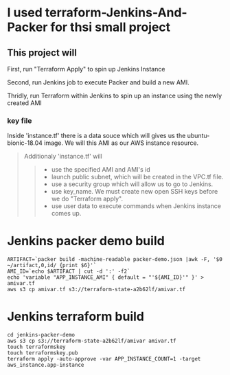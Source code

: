 # I used terraform-Jenkins-And-Packer for thsi small project

## This project will
First, run "Terraform Apply" to spin up Jenkins Instance </br>

Second, run Jenkins job to execute Packer and build a new AMI. </br>

Thridly, run Terraform within Jenkins to spin up an instance using the newly created AMI </br>

### key file </br>
Inside 'instance.tf' there is a data souce which will gives us the ubuntu-bionic-18.04 image. We will this AMI as our AWS instance resource.

> Additionaly 'instance.tf' will </br>
>> - use the specified AMI and AMI's id </br>
>> - launch public subnet, which will be created in the VPC.tf file. </br>
>> - use a security group which will allow us to go to Jenkins. </br>
>> - use key_name. We must create new open SSH keys before we do "Terraform apply". </br>
>> - use user data to execute commands when Jenkins instance comes up. </br>

# Jenkins packer demo build
```
ARTIFACT=`packer build -machine-readable packer-demo.json |awk -F, '$0 ~/artifact,0,id/ {print $6}'`
AMI_ID=`echo $ARTIFACT | cut -d ':' -f2`
echo 'variable "APP_INSTANCE_AMI" { default = "'${AMI_ID}'" }' > amivar.tf
aws s3 cp amivar.tf s3://terraform-state-a2b62lf/amivar.tf
```

# Jenkins terraform build
```
cd jenkins-packer-demo
aws s3 cp s3://terraform-state-a2b62lf/amivar amivar.tf
touch terraformskey
touch terraformskey.pub
terraform apply -auto-approve -var APP_INSTANCE_COUNT=1 -target aws_instance.app-instance
```
